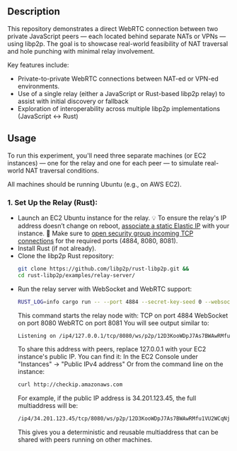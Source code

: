 ## Description

This repository demonstrates a direct WebRTC connection between two private JavaScript peers — each located behind separate NATs or VPNs — using libp2p. The goal is to showcase real-world feasibility of NAT traversal and hole punching with minimal relay involvement.

Key features include:
- Private-to-private WebRTC connections between NAT-ed or VPN-ed environments.
- Use of a single relay (either a JavaScript or Rust-based libp2p relay) to assist with initial discovery or fallback
- Exploration of interoperability across multiple libp2p implementations (JavaScript ↔ Rust)

## Usage

To run this experiment, you'll need three separate machines (or EC2 instances) — one for the relay and one for each peer — to simulate real-world NAT traversal conditions.

All machines should be running Ubuntu (e.g., on AWS EC2).

### 1. Set Up the Relay (Rust):
- Launch an EC2 Ubuntu instance for the relay.
  💡 To ensure the relay's IP address doesn’t change on reboot, [associate a static Elastic IP](https://docs.aws.amazon.com/AWSEC2/latest/UserGuide/elastic-ip-addresses-eip.html)
 with your instance.
  🔐 Make sure to [open security group incoming TCP connections](https://docs.aws.amazon.com/vpc/latest/userguide/security-group-rules.html#adding-security-group-rule) for the required ports (4884, 8080, 8081).
- Install Rust (if not already).
- Clone the libp2p Rust repository:
  ```sh
  git clone https://github.com/libp2p/rust-libp2p.git &&
  cd rust-libp2p/examples/relay-server/
  ```
- Run the relay server with WebSocket and WebRTC support:
  ```sh
  RUST_LOG=info cargo run -- --port 4884 --secret-key-seed 0 --websocket-port 8080 --webrtc-port 8081
  ```
  This command starts the relay node with:
  TCP on port 4884
  WebSocket on port 8080
  WebRTC on port 8081
  You will see output similar to:
  ```sh
  Listening on /ip4/127.0.0.1/tcp/8080/ws/p2p/12D3KooWDpJ7As7BWAwRMfu1VU2WCqNjvq387JEYKDBj4kx6nXTN
  ```
  To share this address with peers, replace 127.0.0.1 with your EC2 instance's public IP. You can find it:
  In the EC2 Console under "Instances" → "Public IPv4 address"
  Or from the command line on the instance:
  ```sh
  curl http://checkip.amazonaws.com
  ```
  For example, if the public IP address is 34.201.123.45, the full multiaddress will be:
  ```sh
  /ip4/34.201.123.45/tcp/8080/ws/p2p/12D3KooWDpJ7As7BWAwRMfu1VU2WCqNjvq387JEYKDBj4kx6nXTN
  ```
  This gives you a deterministic and reusable multiaddress that can be shared with peers running on other machines.